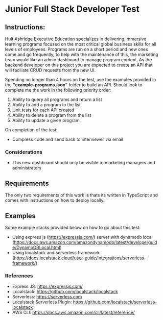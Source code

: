 # Junior Full Stack Developer Test

## Instructions:

Hult Ashridge Executive Education specializes in delivering immersive learning programs focused on the most critical global business skills for all levels of employees. Programs are run on a short period and new ones come and go frequently, to help with the maintenance of this, the marketing team would like an admin dashboard to manage program content. As the backend developer on this project you are expected to create an API that will faciliate CRUD requests from the new UI.

Spending no longer than 4 hours on the test, use the examples provided in the **"example-programs.json"** folder to build an API. Should look to complete me the work in the following priority order:
1. Ability to query all programs and return a list
2. Ability to add a program to the list
3. Unit tests for each API created
4. Ability to delete a program from the list
5. Ability to update a given program

On completion of the test:
- Compress code and send back to interviewer via email

### Considerations

- This new dashboard should only be visible to marketing managers and administrators

## Requirements

The only two requirements of this work is thats its written in TypeScript and comes with instructions on how to deploy locally.

## Examples

Some example stacks provided below on how to go about this test:

- Using express js (https://expressjs.com/) server with dynamodb local (https://docs.aws.amazon.com/amazondynamodb/latest/developerguide/DynamoDBLocal.html)
- Using localstack and serverless framework (https://docs.localstack.cloud/user-guide/integrations/serverless-framework/)


### References
- Express JS: https://expressjs.com/
- Localstack: https://github.com/localstack/localstack
- Serverless: https://serverless.com
- Localstack Serverless Plugin: https://github.com/localstack/serverless-localstack
- AWS CLI: https://docs.aws.amazon.com/cli/latest/reference/